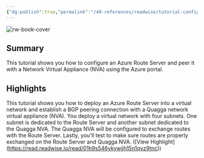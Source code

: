 ```yaml
---
{"dg-publish":true,"permalink":"/40-references/readwise/tutorial-configure-peering-between-azure-route-server-and-network-virtual-appliance/","tags":["rw/articles"]}
---
```


![rw-book-cover](https://learn.microsoft.com/en-us/media/open-graph-image.png)

## Summary

This tutorial shows you how to configure an Azure Route Server and peer it with a Network Virtual Appliance (NVA) using the Azure portal.

## Highlights

This tutorial shows you how to deploy an Azure Route Server into a virtual network and establish a BGP peering connection with a Quagga network virtual appliance (NVA). You deploy a virtual network with four subnets. One subnet is dedicated to the Route Server and another subnet dedicated to the Quagga NVA. The Quagga NVA will be configured to exchange routes with the Route Server. Lastly, you'll test to make sure routes are properly exchanged on the Route Server and Quagga NVA. ([View Highlight] (https://read.readwise.io/read/01h9s546ykywjjh15n1qyz9tnc))


